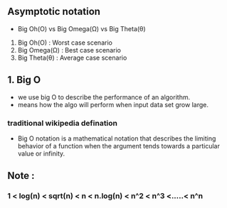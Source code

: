 ## Asymptotic notation

- Big Oh(O) vs Big Omega(Ω) vs Big Theta(θ)

1. Big Oh(O) : Worst case scenario
2. Big Omega(Ω) : Best case scenario
3. Big Theta(θ) : Average case scenario

## 1. Big O

- we use big O to describe the performance of an algorithm.
- means how the algo will perform when input data set grow large.

### traditional wikipedia defination

- Big O notation is a mathematical notation that describes the limiting behavior of a function when the argument tends towards a particular value or infinity.

## Note :

### 1 < log(n) < sqrt(n) < n < n.log(n) < n^2 < n^3 <.....< n^n
